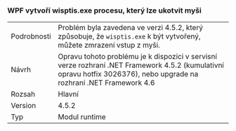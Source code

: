 ### <a name="wpf-spawns-a-wisptisexe-process-which-can-freeze-the-mouse"></a>WPF vytvoří wisptis.exe procesu, který lze ukotvit myši

|   |   |
|---|---|
|Podrobnosti|Problém byla zavedena ve verzi 4.5.2, který způsobuje, že <code>wisptis.exe</code> k být vytvořený, můžete zmrazení vstup z myši.|
|Návrh|Opravu tohoto problému je k dispozici v servisní verze rozhraní .NET Framework 4.5.2 (kumulativní opravu hotfix 3026376), nebo upgrade na rozhraní .NET Framework 4.6|
|Rozsah|Hlavní|
|Version|4.5.2|
|Typ|Modul runtime|

